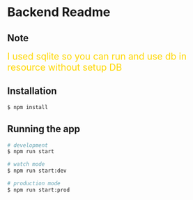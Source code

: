 

# Backend Readme
## Note

<div style="color: #FFD700; font-size: 21px">I used sqlite so you can run and use db in resource without setup DB</div>

## Installation

```bash
$ npm install
```

## Running the app

```bash
# development
$ npm run start

# watch mode
$ npm run start:dev

# production mode
$ npm run start:prod
```

